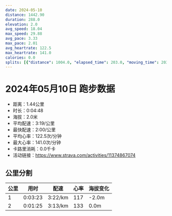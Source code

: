```yaml
---
date: 2024-05-10
distance: 1442.90
duration: 288.0
elevation: 2.0
avg_speed: 18.04
max_speed: 29.88
avg_pace: 3.33
max_pace: 2.01
avg_heartrate: 122.5
max_heartrate: 141.0
calories: 0.0
splits: [{"distance": 1004.0, "elapsed_time": 203.0, "moving_time": 203.0, "average_speed": 4.95, "pace": 3.367010101010101, "average_heartrate": 117.95073891625616, "elevation_difference": -2.0, "split_number": 1}, {"distance": 438.9, "elapsed_time": 85.0, "moving_time": 85.0, "average_speed": 5.16, "pace": 3.2299806201550383, "average_heartrate": 133.54761904761904, "elevation_difference": 0.0, "split_number": 2}]
---
```


# 2024年05月10日 跑步数据

- 距离：1.44公里
- 时长：0:04:48
- 海拔：2.0米
- 平均配速：3:19/公里
- 最快配速：2:00/公里
- 平均心率：122.5次/分钟
- 最大心率：141.0次/分钟
- 卡路里消耗：0.0千卡
- 活动链接：https://www.strava.com/activities/11374867074

## 公里分割

| 公里 | 用时 | 配速 | 心率 | 海拔变化 |
|------|------|------|------|------|
| 1 | 0:03:23 | 3:22/km | 117 | -2.0m |
| 2 | 0:01:25 | 3:13/km | 133 | 0.0m |

